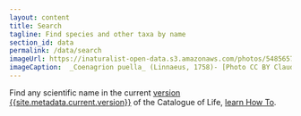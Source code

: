 ```yaml
---
layout: content
title: Search
tagline: Find species and other taxa by name
section_id: data
permalink: /data/search
imageUrl: https://inaturalist-open-data.s3.amazonaws.com/photos/548565784/large.jpg
imageCaption:  _Coenagrion puella_ (Linnaeus, 1758)- [Photo CC BY Claude Kolwelter](https://www.inaturalist.org/photos/564548888)
---
```


Find any scientific name in the current <a href="/data/metadata">version {{site.metadata.current.version}}</a> of the Catalogue of Life, [learn How To](/howto/access#search).

<div class="row" style="background: white; margin-top: 0px; margin-bottom: 0px">
  <div id="search"></div>
</div>
  <script>
    'use strict';

const e = React.createElement;

class PublicSearch extends React.Component {

    render() {
     
  
      return e(
        ColBrowser.Search,
        { catalogueKey: '{{ site.react.datasetKey }}' , pathToTaxon: '{{ site.react.pathToTaxon }}', auth: '{{ site.react.auth }}' }
      );
    }
  }

const domContainer = document.querySelector('#search');
ReactDOM.render(e(PublicSearch), domContainer);
  </script>
